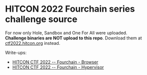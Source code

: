 # HITCON 2022 Fourchain series challenge source  
For now only Hole, Sandbox and One For All were uploaded.  
**Challenge binaries are NOT upload to this repo**. Download them at [ctf2022.hitcon.org](https://github.com/hitconctf/ctf2022.hitcon.org/releases/) instead.  

Write-ups:  
* [HITCON CTF 2022 -- Fourchain - Browser](https://bruce30262.github.io/hitcon-ctf-2022-fourchain-browser/)  
* [HITCON CTF 2022 -- Fourchain - Hypervisor](https://bruce30262.github.io/hitcon-ctf-2022-fourchain-hypervisor/)
